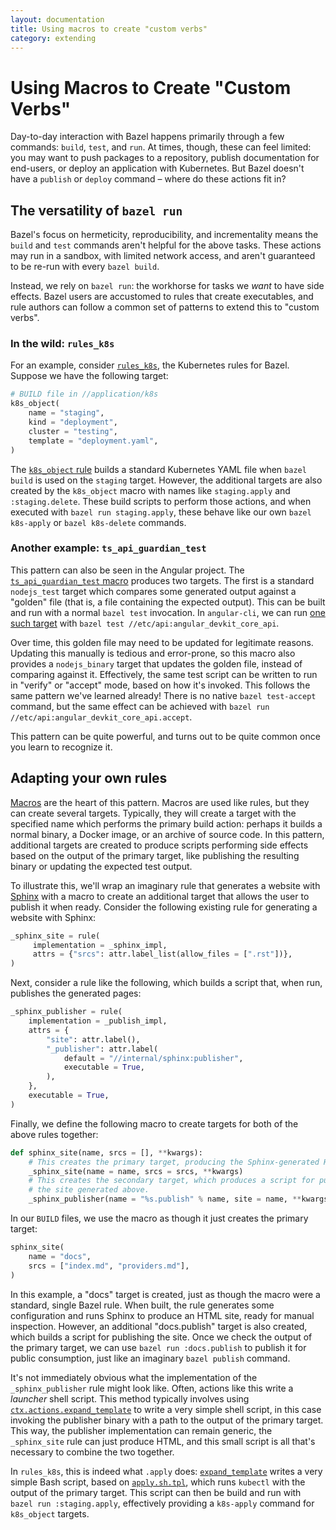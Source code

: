 ```yaml
---
layout: documentation
title: Using macros to create "custom verbs"
category: extending
---
```


# Using Macros to Create "Custom Verbs"

Day-to-day interaction with Bazel happens primarily through a few commands:
`build`, `test`, and `run`. At times, though, these can feel limited: you may want to
push packages to a repository, publish documentation for end-users, or deploy
an application with Kubernetes. But Bazel doesn't have a `publish` or
`deploy` command – where do these actions fit in?

## The versatility of `bazel run`

Bazel's focus on hermeticity, reproducibility, and incrementality means the
`build` and `test` commands aren't helpful for the above tasks. These actions
may run in a sandbox, with limited network access, and aren't guaranteed to be
re-run with every `bazel build`.

Instead, we rely on `bazel run`: the workhorse for tasks we *want* to have side
effects. Bazel users are accustomed to rules that create executables, and rule
authors can follow a common set of patterns to extend this to "custom verbs".

### In the wild: `rules_k8s`
For an example, consider [`rules_k8s`](https://github.com/bazelbuild/rules_k8s),
the Kubernetes rules for Bazel. Suppose we have the following target:

```python
# BUILD file in //application/k8s
k8s_object(
    name = "staging",
    kind = "deployment",
    cluster = "testing",
    template = "deployment.yaml",
)
```

The [`k8s_object` rule](https://github.com/bazelbuild/rules_k8s#usage) builds a
standard Kubernetes YAML file when `bazel build` is used on the `staging`
target. However, the additional targets are also created by the `k8s_object`
macro with names like `staging.apply` and `:staging.delete`. These build
scripts to perform those actions, and when executed with `bazel run
staging.apply`, these behave like our own `bazel k8s-apply` or `bazel
k8s-delete` commands.

### Another example: `ts_api_guardian_test`

This pattern can also be seen in the Angular project. The
[`ts_api_guardian_test` macro](https://github.com/angular/angular/blob/16ac611a8410e6bcef8ffc779f488ca4fa102155/tools/ts-api-guardian/index.bzl#L22)
produces two targets. The first is a standard `nodejs_test` target which compares
some generated output against a "golden" file (that is, a file containing the
expected output). This can be built and run with a normal `bazel
test` invocation. In `angular-cli`, we can run [one such
target](https://github.com/angular/angular-cli/blob/e1269cb520871ee29b1a4eec6e6c0e4a94f0b5fc/etc/api/BUILD)
with `bazel test //etc/api:angular_devkit_core_api`.

Over time, this golden file may need to be updated for legitimate reasons.
Updating this manually is tedious and error-prone, so this macro also provides
a `nodejs_binary` target that updates the golden file, instead of comparing
against it. Effectively, the same test script can be written to run in "verify"
or "accept" mode, based on how it's invoked. This follows the same pattern
we've learned already! There is no native `bazel test-accept` command, but the
same effect can be achieved with `bazel run //etc/api:angular_devkit_core_api.accept`.

This pattern can be quite powerful, and turns out to be quite common once you
learn to recognize it.

## Adapting your own rules

[Macros](macros.html) are the heart of this pattern. Macros are used like
rules, but they can create several targets. Typically, they will create a
target with the specified name which performs the primary build action: perhaps
it builds a normal binary, a Docker image, or an archive of source code. In
this pattern, additional targets are created to produce scripts performing side
effects based on the output of the primary target, like publishing the
resulting binary or updating the expected test output.

To illustrate this, we'll wrap an imaginary rule that generates a website with
[Sphinx](https://www.sphinx-doc.org) with a macro to create an additional
target that allows the user to publish it when ready. Consider the following
existing rule for generating a website with Sphinx:

```python
_sphinx_site = rule(
     implementation = _sphinx_impl,
     attrs = {"srcs": attr.label_list(allow_files = [".rst"])},
)
```

Next, consider a rule like the following, which builds a script that, when run,
publishes the generated pages:

```python
_sphinx_publisher = rule(
    implementation = _publish_impl,
    attrs = {
        "site": attr.label(),
        "_publisher": attr.label(
            default = "//internal/sphinx:publisher",
            executable = True,
        ),
    },
    executable = True,
)
```

Finally, we define the following macro to create targets for both of the above
rules together:

```python
def sphinx_site(name, srcs = [], **kwargs):
    # This creates the primary target, producing the Sphinx-generated HTML.
    _sphinx_site(name = name, srcs = srcs, **kwargs)
    # This creates the secondary target, which produces a script for publishing
    # the site generated above.
    _sphinx_publisher(name = "%s.publish" % name, site = name, **kwargs)
```

In our `BUILD` files, we use the macro as though it just creates the primary target:

```python
sphinx_site(
    name = "docs",
    srcs = ["index.md", "providers.md"],
)
```

In this example, a "docs" target is created, just as though the macro were a
standard, single Bazel rule. When built, the rule generates some configuration
and runs Sphinx to produce an HTML site, ready for manual inspection. However,
an additional "docs.publish" target is also created, which builds a script for
publishing the site. Once we check the output of the primary target, we can use
`bazel run :docs.publish` to publish it for public consumption, just like an
imaginary `bazel publish` command.


It's not immediately obvious what the implementation of the `_sphinx_publisher`
rule might look like. Often, actions like this write a _launcher_ shell script.
This method typically involves using
[`ctx.actions.expand_template`](lib/actions.html#expand_template)
to write a very simple shell script, in this case invoking the publisher binary
with a path to the output of the primary target. This way, the publisher
implementation can remain generic, the `_sphinx_site` rule can just produce
HTML, and this small script is all that's necessary to combine the two
together.


In `rules_k8s`, this is indeed what `.apply` does:
[`expand_template`](https://github.com/bazelbuild/rules_k8s/blob/f10e7025df7651f47a76abf1db5ade1ffeb0c6ac/k8s/object.bzl#L213-L241)
writes a very simple Bash script, based on
[`apply.sh.tpl`](https://github.com/bazelbuild/rules_k8s/blob/f10e7025df7651f47a76abf1db5ade1ffeb0c6ac/k8s/apply.sh.tpl),
which runs `kubectl` with the output of the primary target. This script can
then be build and run with `bazel run :staging.apply`, effectively providing a
`k8s-apply` command for `k8s_object` targets.
